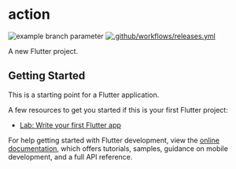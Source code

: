 # action

![example branch parameter](https://github.com/davidnwaneri/action/actions/workflows/main.yml/badge.svg?branch=main)
[![.github/workflows/releases.yml](https://github.com/davidnwaneri/action/actions/workflows/releases.yml/badge.svg)](https://github.com/davidnwaneri/action/actions/workflows/releases.yml)

A new Flutter project.

## Getting Started

This is a starting point for a Flutter application.

A few resources to get you started if this is your first Flutter project:

- [Lab: Write your first Flutter app](https://docs.flutter.dev/get-started/codelab)
<!-- - [Cookbook: Useful Flutter samples](https://docs.flutter.dev/cookbook) -->

For help getting started with Flutter development, view the
[online documentation](https://docs.flutter.dev/), which offers tutorials,
samples, guidance on mobile development, and a full API reference.
